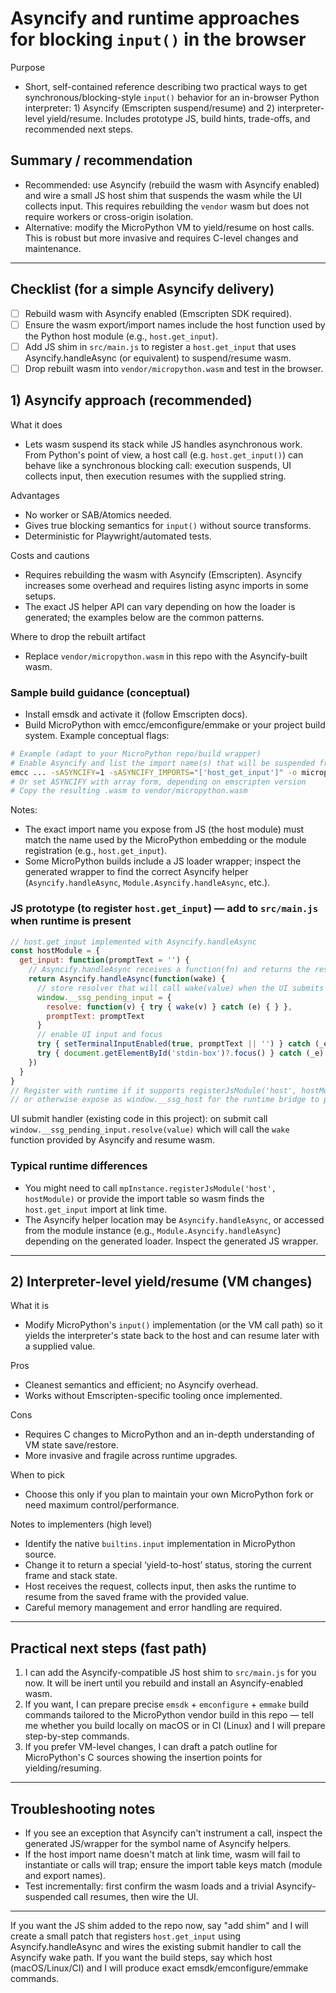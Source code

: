 # Asyncify and runtime approaches for blocking `input()` in the browser

Purpose
- Short, self-contained reference describing two practical ways to get synchronous/blocking-style `input()` behavior for an in-browser Python interpreter: 1) Asyncify (Emscripten suspend/resume) and 2) interpreter-level yield/resume. Includes prototype JS, build hints, trade-offs, and recommended next steps.

## Summary / recommendation
- Recommended: use Asyncify (rebuild the wasm with Asyncify enabled) and wire a small JS host shim that suspends the wasm while the UI collects input. This requires rebuilding the `vendor` wasm but does not require workers or cross-origin isolation.
- Alternative: modify the MicroPython VM to yield/resume on host calls. This is robust but more invasive and requires C-level changes and maintenance.

---

## Checklist (for a simple Asyncify delivery)
- [ ] Rebuild wasm with Asyncify enabled (Emscripten SDK required).
- [ ] Ensure the wasm export/import names include the host function used by the Python host module (e.g., `host.get_input`).
- [ ] Add JS shim in `src/main.js` to register a `host.get_input` that uses Asyncify.handleAsync (or equivalent) to suspend/resume wasm.
- [ ] Drop rebuilt wasm into `vendor/micropython.wasm` and test in the browser.

## 1) Asyncify approach (recommended)
What it does
- Lets wasm suspend its stack while JS handles asynchronous work. From Python's point of view, a host call (e.g. `host.get_input()`) can behave like a synchronous blocking call: execution suspends, UI collects input, then execution resumes with the supplied string.

Advantages
- No worker or SAB/Atomics needed.
- Gives true blocking semantics for `input()` without source transforms.
- Deterministic for Playwright/automated tests.

Costs and cautions
- Requires rebuilding the wasm with Asyncify (Emscripten). Asyncify increases some overhead and requires listing async imports in some setups.
- The exact JS helper API can vary depending on how the loader is generated; the examples below are the common patterns.

Where to drop the rebuilt artifact
- Replace `vendor/micropython.wasm` in this repo with the Asyncify-built wasm.

### Sample build guidance (conceptual)
- Install emsdk and activate it (follow Emscripten docs).
- Build MicroPython with emcc/emconfigure/emmake or your project build system. Example conceptual flags:

```bash
# Example (adapt to your MicroPython repo/build wrapper)
# Enable Asyncify and list the import name(s) that will be suspended from wasm
emcc ... -sASYNCIFY=1 -sASYNCIFY_IMPORTS="['host_get_input']" -o micropython.js
# Or set ASYNCIFY with array form, depending on emscripten version
# Copy the resulting .wasm to vendor/micropython.wasm
```

Notes:
- The exact import name you expose from JS (the host module) must match the name used by the MicroPython embedding or the module registration (e.g., `host.get_input`).
- Some MicroPython builds include a JS loader wrapper; inspect the generated wrapper to find the correct Asyncify helper (`Asyncify.handleAsync`, `Module.Asyncify.handleAsync`, etc.).

### JS prototype (to register `host.get_input`) — add to `src/main.js` when runtime is present
```javascript
// host.get_input implemented with Asyncify.handleAsync
const hostModule = {
  get_input: function(promptText = '') {
    // Asyncify.handleAsync receives a function(fn) and returns the result when resumed
    return Asyncify.handleAsync(function(wake) {
      // store resolver that will call wake(value) when the UI submits
      window.__ssg_pending_input = {
        resolve: function(v) { try { wake(v) } catch (e) { } },
        promptText: promptText
      }
      // enable UI input and focus
      try { setTerminalInputEnabled(true, promptText || '') } catch (_e) {}
      try { document.getElementById('stdin-box')?.focus() } catch (_e) {}
    })
  }
}
// Register with runtime if it supports registerJsModule('host', hostModule)
// or otherwise expose as window.__ssg_host for the runtime bridge to pick up.
```

UI submit handler (existing code in this project): on submit call `window.__ssg_pending_input.resolve(value)` which will call the `wake` function provided by Asyncify and resume wasm.

### Typical runtime differences
- You might need to call `mpInstance.registerJsModule('host', hostModule)` or provide the import table so wasm finds the `host.get_input` import at link time.
- The Asyncify helper location may be `Asyncify.handleAsync`, or accessed from the module instance (e.g., `Module.Asyncify.handleAsync`) depending on the generated loader. Inspect the generated JS wrapper.

---

## 2) Interpreter-level yield/resume (VM changes)
What it is
- Modify MicroPython's `input()` implementation (or the VM call path) so it yields the interpreter's state back to the host and can resume later with a supplied value.

Pros
- Cleanest semantics and efficient; no Asyncify overhead.
- Works without Emscripten-specific tooling once implemented.

Cons
- Requires C changes to MicroPython and an in-depth understanding of VM state save/restore.
- More invasive and fragile across runtime upgrades.

When to pick
- Choose this only if you plan to maintain your own MicroPython fork or need maximum control/performance.

Notes to implementers (high level)
- Identify the native `builtins.input` implementation in MicroPython source.
- Change it to return a special ‘yield-to-host’ status, storing the current frame and stack state.
- Host receives the request, collects input, then asks the runtime to resume from the saved frame with the provided value.
- Careful memory management and error handling are required.

---

## Practical next steps (fast path)
1. I can add the Asyncify-compatible JS host shim to `src/main.js` for you now. It will be inert until you rebuild and install an Asyncify-enabled wasm.
2. If you want, I can prepare precise `emsdk` + `emconfigure` + `emmake` build commands tailored to the MicroPython vendor build in this repo — tell me whether you build locally on macOS or in CI (Linux) and I will prepare step-by-step commands.
3. If you prefer VM-level changes, I can draft a patch outline for MicroPython's C sources showing the insertion points for yielding/resuming.

---

## Troubleshooting notes
- If you see an exception that Asyncify can't instrument a call, inspect the generated JS/wrapper for the symbol name of Asyncify helpers.
- If the host import name doesn't match at link time, wasm will fail to instantiate or calls will trap; ensure the import table keys match (module and export names).
- Test incrementally: first confirm the wasm loads and a trivial Asyncify-suspended call resumes, then wire the UI.

---

If you want the JS shim added to the repo now, say "add shim" and I will create a small patch that registers `host.get_input` using Asyncify.handleAsync and wires the existing submit handler to call the Asyncify wake path. If you want the build steps, say which host (macOS/Linux/CI) and I will produce exact emsdk/emconfigure/emmake commands.
